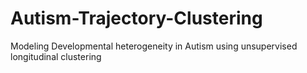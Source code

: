 # Autism-Trajectory-Clustering
Modeling Developmental heterogeneity in Autism using unsupervised longitudinal clustering
